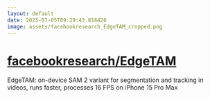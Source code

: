 ```yaml
---
layout: default
date: 2025-07-05T09:29:43.818426
image: assets/facebookresearch_EdgeTAM_cropped.png
---
```


# [facebookresearch/EdgeTAM](https://github.com/facebookresearch/EdgeTAM)

EdgeTAM: on-device SAM 2 variant for segmentation and tracking in videos, runs faster, processes 16 FPS on iPhone 15 Pro Max
